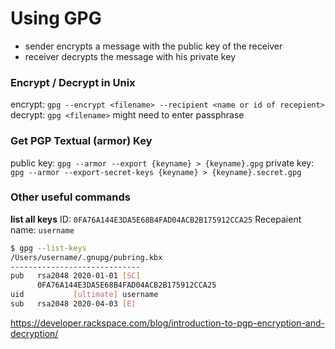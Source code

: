 # Using GPG
- sender encrypts a message with the public key of the receiver
- receiver decrypts the message with his private key

###  Encrypt / Decrypt in Unix
encrypt: `gpg --encrypt <filename> --recipient <name or id of recepient>`
decrypt: `gpg <filename>` might need to enter passphrase 


### Get PGP Textual (armor) Key
public key:  `gpg --armor --export {keyname} > {keyname}.gpg`
private key: `gpg --armor --export-secret-keys {keyname} > {keyname}.secret.gpg`

### Other useful commands

**list all keys**
ID: `0FA76A144E3DA5E68B4FAD04ACB2B175912CCA25`
Recepaient name: `username`
```bash
$ gpg --list-keys
/Users/username/.gnupg/pubring.kbx
-----------------------------
pub   rsa2048 2020-01-01 [SC]
      0FA76A144E3DA5E68B4FAD04ACB2B175912CCA25
uid           [ultimate] username
sub   rsa2048 2020-04-03 [E]
```

https://developer.rackspace.com/blog/introduction-to-pgp-encryption-and-decryption/